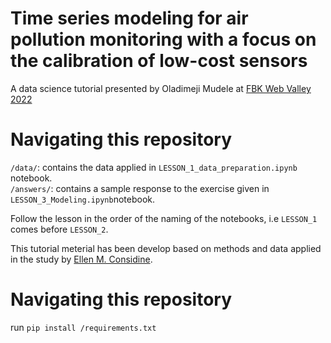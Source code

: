 # Time series modeling for air pollution monitoring with a focus on the calibration of low-cost sensors

A data science tutorial presented by Oladimeji Mudele at [FBK Web Valley 2022](https://webvalley.fbk.eu/)

# Navigating this repository
`/data/`: contains the data applied in `LESSON_1_data_preparation.ipynb` notebook. <br>
`/answers/`: contains a sample response to the exercise given in `LESSON_3_Modeling.ipynb`notebook.

Follow the lesson in the order of the naming of the notebooks, i.e `LESSON_1` comes before `LESSON_2`.

This tutorial meterial has been develop based on methods and data applied in the study by [Ellen M. Considine](https://www.sciencedirect.com/science/article/pii/S0269749120365222).

# Navigating this repository
run `pip install /requirements.txt`
